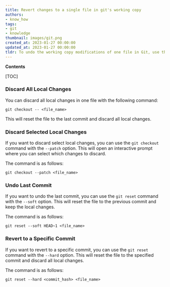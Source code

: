 ```yaml
---
title: Revert changes to a single file in git's working copy
authors:
- know_how
tags:
- git
- knowledge
thumbnail: images/git.png
created_at: 2023-01-27 00:00:00
updated_at: 2023-01-27 00:00:00
tldr: To undo the working copy modifications of one file in Git, use the `git checkout` command.
---
```


**Contents**

[TOC]

### Discard All Local Changes

You can discard all local changes in one file with the following command:

`git checkout -- <file_name>`

This will reset the file to the last commit and discard all local changes.

### Discard Selected Local Changes

If you want to discard select local changes, you can use the `git checkout` command with the `--patch` option. This will open an interactive prompt where you can select which changes to discard.

The command is as follows:

`git checkout --patch <file_name>`

### Undo Last Commit

If you want to undo the last commit, you can use the `git reset` command with the `--soft` option. This will reset the file to the previous commit and keep the local changes.

The command is as follows:

`git reset --soft HEAD~1 <file_name>`

### Revert to a Specific Commit

If you want to revert to a specific commit, you can use the `git reset` command with the `--hard` option. This will reset the file to the specified commit and discard all local changes.

The command is as follows:

`git reset --hard <commit_hash> <file_name>`

